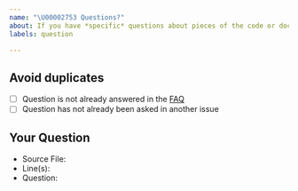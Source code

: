 ```yaml
---
name: "\U00002753 Questions?"
about: If you have *specific* questions about pieces of the code or documentation for this component, please post them here.
labels: question

---
```

<!--
Thanks for submitting your question 🙌 ❤️

Before opening a new issue, please make sure that we do not have any duplicates already open. You can ensure this by searching the issue list for this repository. If there is a duplicate, please close your issue and add a comment to the existing issue instead. Also, please, have a look at our FAQs and existing questions before opening a new question.
-->

## Avoid duplicates
* [ ] Question is not already answered in the [FAQ](https://digitaler-impfnachweis-app.de/faq/)
* [ ] Question has not already been asked in another issue

## Your Question
<!-- Include details about your question. -->
* Source File:
* Line(s):
* Question:
